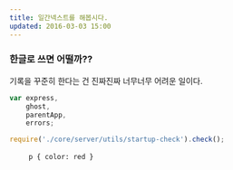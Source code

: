 ```yaml
---
title: 일간넥스트를 해봅시다.
updated: 2016-03-03 15:00
---
```

### 한글로 쓰면 어떨까??
기록을 꾸준히 한다는 건 진짜진짜 너무너무 어려운 일이다. 

```javascript
var express,
    ghost,
    parentApp,
    errors;

require('./core/server/utils/startup-check').check();
```

<pre>
	<code class="language-css">p { color: red }</code>
</pre>